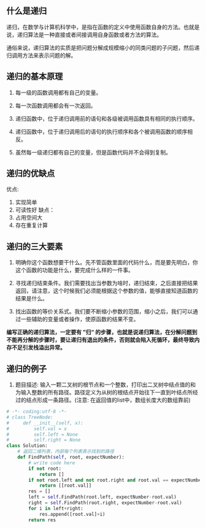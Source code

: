 ## 什么是递归

递归，在数学与计算机科学中，是指在函数的定义中使用函数自身的方法。也就是说，递归算法是一种直接或者间接调用自身函数或者方法的算法。

通俗来说，递归算法的实质是把问题分解成规模缩小的同类问题的子问题，然后递归调用方法来表示问题的解。

## 递归的基本原理

1. 每一级的函数调用都有自己的变量。

2. 每一次函数调用都会有一次返回。

3. 递归函数中，位于递归调用前的语句和各级被调用函数具有相同的执行顺序。

4. 递归函数中，位于递归调用后的语句的执行顺序和各个被调用函数的顺序相反。

5. 虽然每一级递归都有自己的变量，但是函数代码并不会得到复制。

## 递归的优缺点

优点:
1. 实现简单
2. 可读性好
缺点：
1. 占用空间大
2. 存在重复计算

## 递归的三大要素

1. 明确你这个函数想要干什么。先不管函数里面的代码什么，而是要先明白，你这个函数的功能是什么，要完成什么样的一件事。

2. 寻找递归结束条件。我们需要找出当参数为啥时，递归结束，之后直接把结果返回，请注意，这个时候我们必须能根据这个参数的值，能够直接知道函数的结果是什么。

3. 找出函数的等价关系式。我们要不断缩小参数的范围，缩小之后，我们可以通过一些辅助的变量或者操作，使原函数的结果不变。

**编写正确的递归算法，一定要有 ”归“ 的步骤，也就是说递归算法，在分解问题到不能再分解的步骤时，要让递归有退出的条件，否则就会陷入死循环，最终导致内存不足引发栈溢出异常。**

## 递归的例子

1. 题目描述: 输入一颗二叉树的根节点和一个整数，打印出二叉树中结点值的和为输入整数的所有路径。路径定义为从树的根结点开始往下一直到叶结点所经过的结点形成一条路径。(注意: 在返回值的list中，数组长度大的数组靠前)
```python
# -*- coding:utf-8 -*-
# class TreeNode:
#     def __init__(self, x):
#         self.val = x
#         self.left = None
#         self.right = None
class Solution:
    # 返回二维列表，内部每个列表表示找到的路径
    def FindPath(self, root, expectNumber):
        # write code here
        if not root:
            return []
        if not root.left and not root.right and root.val == expectNumber:
            return [[root.val]]
        res = []
        left = self.FindPath(root.left, expectNumber-root.val)
        right = self.FindPath(root.right, expectNumber-root.val)
        for i in left+right:
            res.append([root.val]+i)
        return res
```
